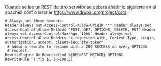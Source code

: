 Cuando se lee un REST de otro servidor
 se deberá añadir lo siguiente en el apache2.conf o instalar https://www.drupal.org/project/cors

```
# Always set these headers.
Header always set Access-Control-Allow-Origin "*" Header always set 
Access-Control-Allow-Methods "POST, GET, OPTIONS, DELETE, PUT" Header 
always set Access-Control-Max-Age "1000" Header always set 
Access-Control-Allow-Headers "x-requested-with, Content-Type, origin, 
authorization, accept, client-security-token"
 # Added a rewrite to respond with a 200 SUCCESS on every OPTIONS 
 # request.
RewriteEngine On RewriteCond %{REQUEST_METHOD} OPTIONS
RewriteRule ^(.*)$ $1 [R=200,L]
```

